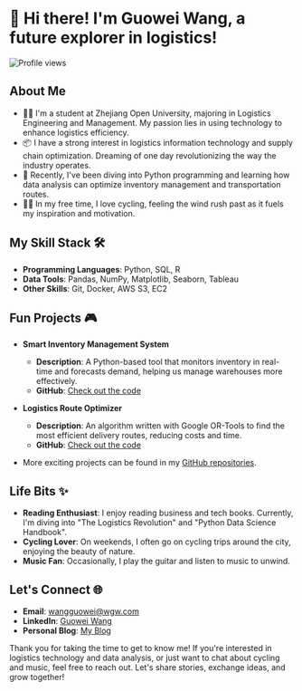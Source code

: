 # 🚀 Hi there! I'm Guowei Wang, a future explorer in logistics!

![Profile views](https://gpvc.arturio.dev/WangGuowei)

## About Me

- 👨‍💻 I'm a student at Zhejiang Open University, majoring in Logistics Engineering and Management. My passion lies in using technology to enhance logistics efficiency.
- 📦 I have a strong interest in logistics information technology and supply chain optimization. Dreaming of one day revolutionizing the way the industry operates.
- 🐍 Recently, I've been diving into Python programming and learning how data analysis can optimize inventory management and transportation routes.
- 🚴‍♂️ In my free time, I love cycling, feeling the wind rush past as it fuels my inspiration and motivation.

## My Skill Stack 🛠️

- **Programming Languages**: Python, SQL, R
- **Data Tools**: Pandas, NumPy, Matplotlib, Seaborn, Tableau
- **Other Skills**: Git, Docker, AWS S3, EC2

## Fun Projects 🎮

- **Smart Inventory Management System**
  - **Description**: A Python-based tool that monitors inventory in real-time and forecasts demand, helping us manage warehouses more effectively.
  - **GitHub**: [Check out the code](https://github.com/WangGuowei/InventoryManagement)

- **Logistics Route Optimizer**
  - **Description**: An algorithm written with Google OR-Tools to find the most efficient delivery routes, reducing costs and time.
  - **GitHub**: [Check out the code](https://github.com/WangGuowei/RouteOptimization)

- More exciting projects can be found in my [GitHub repositories](https://github.com/WangGuowei?tab=repositories).

## Life Bits ✨

- **Reading Enthusiast**: I enjoy reading business and tech books. Currently, I'm diving into "The Logistics Revolution" and "Python Data Science Handbook".
- **Cycling Lover**: On weekends, I often go on cycling trips around the city, enjoying the beauty of nature.
- **Music Fan**: Occasionally, I play the guitar and listen to music to unwind.

## Let's Connect 🌐

- **Email**: wangguowei@wgw.com
- **LinkedIn**: [Guowei Wang](https://www.linkedin.com/in/wangguowei-zju/)
- **Personal Blog**: [My Blog](https://wangguowei.dev)


Thank you for taking the time to get to know me! If you're interested in logistics technology and data analysis, or just want to chat about cycling and music, feel free to reach out. Let's share stories, exchange ideas, and grow together!
